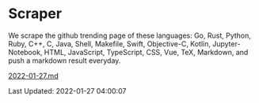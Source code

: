 # Scraper

We scrape the github trending page of these languages: Go, Rust, Python, Ruby, C++, C, Java, Shell, Makefile, Swift, Objective-C, Kotlin, Jupyter-Notebook, HTML, JavaScript, TypeScript, CSS, Vue, TeX, Markdown, and push a markdown result everyday.

[2022-01-27.md](https://github.com/yangwenmai/github-trending-backup/blob/master/2022-01-27.md)

Last Updated: 2022-01-27 04:00:07